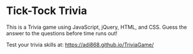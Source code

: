 # Tick-Tock Trivia
This is a Trivia game using JavaScript, jQuery, HTML, and CSS. Guess the answer to the questions before time runs out! 

Test your trivia skills at: https://adi868.github.io/TriviaGame/
